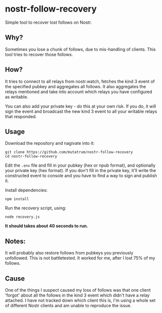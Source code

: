 # nostr-follow-recovery

Simple tool to recover lost follows on Nostr.

## Why?

Sometimes you lose a chunk of follows, due to mis-handling of clients. This tool tries to recover those follows.

## How?

It tries to connect to all relays from nostr.watch, fetches the kind 3 event of the specified pubkey and aggregates all follows. 
It also aggregates the relays mentioned and take into account which relays you have configured as writable.

You can also add your private key - do this at your own risk. 
If you do, it will sign the event and broadcast the new kind 3 event to all your writable relays that responded.

## Usage

Download the repository and nagivate into it:
```
git clone https://github.com/mutatrum/nostr-follow-recovery
cd nostr-follow-recovery
```

Edit the `.env` file and fill in your pubkey (hex or npub format), and optionally your private key (hex format). 
If you don't fill in the private key, it'll write the constructed event to console and you have to find a way to sign and publish it.

Install dependencies:
```
npm install
```

Run the recovery script, using:
```
node recovery.js
```

**It should takes about 40 seconds to run.**

## Notes:

It will probably also restore follows from pubkeys you previously unfollowed.
This is not battletested. It worked for me, after I lost 75% of my follows.

## Cause

One of the things I suspect caused my loss of follows was that one client 'forgot' about all the follows in the kind 3 event which didn't have a relay attached.
I have not tracked down which client this is, I'm using a whole set of different Nostr clients and am unable to reproduce the issue.
